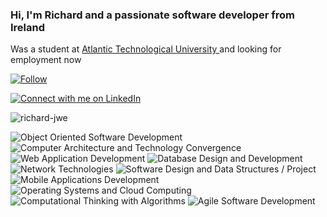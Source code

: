 <h3 align="left">Hi, I'm Richard and a passionate software developer from Ireland</h3>

Was a student at <a href="https://www.gmit.ie/higher-diploma-in-science-in-software-development" rel="nofollow">Atlantic Technological University </a>  and looking for employment now

[![Follow](https://img.shields.io/github/followers/Richard-JWE?label=Follow&style=social)](https://github.com/Richard-JWE)

[![Connect with me on LinkedIn](https://img.shields.io/badge/LinkedIn-Connect-blue?style=for-the-badge&logo=linkedin)](https://www.linkedin.com/in/richard-jameson-b89730133/)
<p><img align="center" src="https://github-readme-streak-stats.herokuapp.com/?user=richard-jwe&" alt="richard-jwe" /></p>

![Object Oriented Software Development](https://img.shields.io/badge/Object%20Oriented%20Software%20Development-green?style=for-the-badge)
![Computer Architecture and Technology Convergence](https://img.shields.io/badge/Computer%20Architecture%20and%20Technology%20Convergence-yellow?style=for-the-badge)
![Web Application Development](https://img.shields.io/badge/Web%20Application%20Development-blue?style=for-the-badge)
![Database Design and Development](https://img.shields.io/badge/Database%20Design%20and%20Development-red?style=for-the-badge)
![Network Technologies](https://img.shields.io/badge/Network%20Technologies-orange?style=for-the-badge)
![Software Design and Data Structures / Project](https://img.shields.io/badge/Software%20Design%20and%20Data%20Structures%20/%20Project-lightgrey?style=for-the-badge)
![Mobile Applications Development](https://img.shields.io/badge/Mobile%20Applications%20Development-purple?style=for-the-badge)
![Operating Systems and Cloud Computing](https://img.shields.io/badge/Operating%20Systems%20and%20Cloud%20Computing-blueviolet?style=for-the-badge)
![Computational Thinking with Algorithms](https://img.shields.io/badge/Computational%20Thinking%20with%20Algorithms-green?style=for-the-badge)
![Agile Software Development](https://img.shields.io/badge/Agile%20Software%20Development-yellowgreen?style=for-the-badge)

